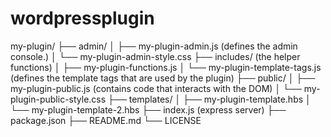 # wordpressplugin

my-plugin/
├── admin/
│   ├── my-plugin-admin.js (defines the admin console.)
│   └── my-plugin-admin-style.css
├── includes/ (the helper functions)
│   ├── my-plugin-functions.js 
│   └── my-plugin-template-tags.js (defines the template tags that are used by the plugin)
├── public/
│   ├── my-plugin-public.js (contains code that interacts with the DOM)
│   └── my-plugin-public-style.css
├── templates/
│   ├── my-plugin-template.hbs
│   └── my-plugin-template-2.hbs
├── index.js (express server)
├── package.json
├── README.md
└── LICENSE
